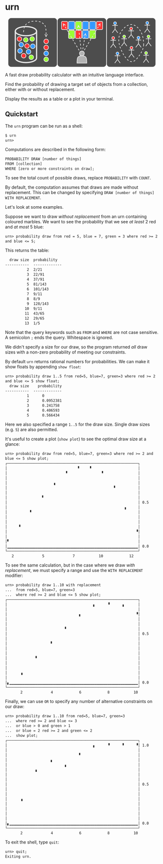 # urn

<p align="center">
  <img src="https://raw.githubusercontent.com/ajcr/urn/main/assets/hypergeom.png" alt="hypergeometric choices"/>
</p>

A fast draw probability calculator with an intuitive language interface.

Find the probability of drawing a target set of objects from a collection, either with or without replacement.

Display the results as a table or a plot in your terminal.

## Quickstart

The `urn` program can be run as a shell:
```
$ urn
urn>
```
Computations are described in the following form:
```
PROBABILITY DRAW [number of things]
FROM [collection]
WHERE [zero or more constraints on draw];
```
To see the total count of possible draws, replace `PROBABILITY` with `COUNT`.

By default, the computation assumes that draws are made without replacement. This can be changed by specifying `DRAW [number of things] WITH REPLACEMENT`.

Let's look at some examples.

Suppose we want to draw _without replacement_ from an urn containing coloured marbles. We want to see the probability that we see _at least_ 2 red and _at most_ 5 blue:
```
urn> probability draw from red = 5, blue = 7, green = 3 where red >= 2 and blue <= 5;
```
This returns the table:
```
  draw size  probability
-----------  -------------
          2  2/21
          3  22/91
          4  37/91
          5  81/143
          6  101/143
          7  9/11
          8  8/9
          9  128/143
         10  9/11
         11  43/65
         12  29/65
         13  1/5
```
Note that the query keywords such as `FROM` and `WHERE` are not case sensitive. A semicolon `;` ends the query. Whitespace is ignored.

We didn't specify a size for our draw, so the program returned _all_ draw sizes with a non-zero probability of meeting our constraints.

By default `urn` returns rational numbers for probabilities. We can make it show floats by appending `show float`:
```
urn> probability draw 1..5 from red=5, blue=7, green=3 where red >= 2 and blue <= 5 show float;
  draw size    probability
-----------  -------------
          1      0
          2      0.0952381
          3      0.241758
          4      0.406593
          5      0.566434
```
Here we also specified a range `1..5` for the draw size. Single draw sizes (e.g. `5`) are also permitted.

It's useful to create a plot (`show plot`) to see the optimal draw size at a glance:
```
urn> probability draw from red=5, blue=7, green=3 where red >= 2 and blue <= 5 show plot;
┌────────────────────────────────────────────────────────────┐
│                                ▝     ▘                     │ 
│                           ▘               ▝                │ 
│                                                            │ 
│                     ▗                                      │ 
│                                                 ▘          │ 
│                                                            │ 
│                ▘                                           │ 
│                                                            │ 0.5
│                                                      ▖     │ 
│          ▝                                                 │ 
│                                                            │ 
│                                                            │ 
│     ▝                                                      │ 
│                                                           ▝│ 
│                                                            │ 
│▘                                                           │ 
│▁▁▁▁▁▁▁▁▁▁▁▁▁▁▁▁▁▁▁▁▁▁▁▁▁▁▁▁▁▁▁▁▁▁▁▁▁▁▁▁▁▁▁▁▁▁▁▁▁▁▁▁▁▁▁▁▁▁▁▁│ 0.0
└────────────────────────────────────────────────────────────┘
   2             5             7           10            12
```
To see the same calculation, but in the case where we draw _with replacement_, we must specify a range and use the `WITH REPLACEMENT` modifier:

```
urn> probability draw 1..10 with replacement
...  from red=5, blue=7, green=3
...  where red >= 2 and blue <= 5 show plot;
┌────────────────────────────────────────────────────────────┐
│                                       ▗      ▝      ▖      │ 
│                                                            │ 
│                                 ▖                         ▝│ 
│                                                            │ 
│                                                            │ 
│                          ▝                                 │ 
│                                                            │ 0.5
│                                                            │ 
│                    ▘                                       │ 
│                                                            │ 
│                                                            │ 
│             ▘                                              │ 
│                                                            │ 
│                                                            │ 
│      ▗                                                     │ 
│                                                            │ 
│▖▁▁▁▁▁▁▁▁▁▁▁▁▁▁▁▁▁▁▁▁▁▁▁▁▁▁▁▁▁▁▁▁▁▁▁▁▁▁▁▁▁▁▁▁▁▁▁▁▁▁▁▁▁▁▁▁▁▁▁│ 0.0
└────────────────────────────────────────────────────────────┘
       2             4            6            8           10
```

Finally, we can use `OR` to specify any number of alternative constraints on our draw:
```
urn> probability draw 1..10 from red=5, blue=7, green=3
...  where red >= 2 and blue <= 3
...  or blue > 0 and green > 1
...  or blue = 2 red >= 2 and green <= 2
...  show plot;
┌────────────────────────────────────────────────────────────┐
│                                       ▗      ▝      ▘     ▝│ 1.0
│                                                            │ 
│                                 ▘                          │ 
│                    ▖                                       │ 
│                          ▗                                 │ 
│             ▖                                              │ 
│                                                            │ 
│                                                            │ 
│                                                            │ 0.5
│                                                            │ 
│                                                            │ 
│      ▗                                                     │ 
│                                                            │ 
│                                                            │ 
│                                                            │ 
│                                                            │ 
│▖▁▁▁▁▁▁▁▁▁▁▁▁▁▁▁▁▁▁▁▁▁▁▁▁▁▁▁▁▁▁▁▁▁▁▁▁▁▁▁▁▁▁▁▁▁▁▁▁▁▁▁▁▁▁▁▁▁▁▁│ 0.0
└────────────────────────────────────────────────────────────┘
       2             4            6            8           10
```
To exit the shell, type `quit`:
```
urn> quit;
Exiting urn.
```